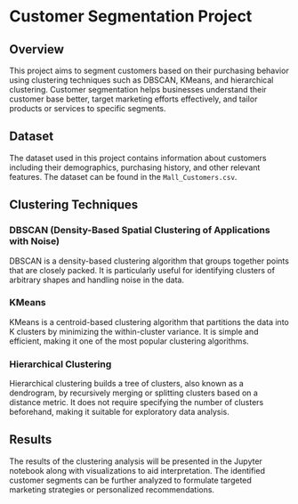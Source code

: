 # Customer Segmentation Project

## Overview

This project aims to segment customers based on their purchasing behavior using clustering techniques such as DBSCAN, KMeans, and hierarchical clustering. Customer segmentation helps businesses understand their customer base better, target marketing efforts effectively, and tailor products or services to specific segments.

## Dataset

The dataset used in this project contains information about customers including their demographics, purchasing history, and other relevant features. The dataset can be found in the `Mall_Customers.csv`. 

## Clustering Techniques

### DBSCAN (Density-Based Spatial Clustering of Applications with Noise)

DBSCAN is a density-based clustering algorithm that groups together points that are closely packed. It is particularly useful for identifying clusters of arbitrary shapes and handling noise in the data.

### KMeans

KMeans is a centroid-based clustering algorithm that partitions the data into K clusters by minimizing the within-cluster variance. It is simple and efficient, making it one of the most popular clustering algorithms.

### Hierarchical Clustering

Hierarchical clustering builds a tree of clusters, also known as a dendrogram, by recursively merging or splitting clusters based on a distance metric. It does not require specifying the number of clusters beforehand, making it suitable for exploratory data analysis.

## Results

The results of the clustering analysis will be presented in the Jupyter notebook along with visualizations to aid interpretation. The identified customer segments can be further analyzed to formulate targeted marketing strategies or personalized recommendations.
